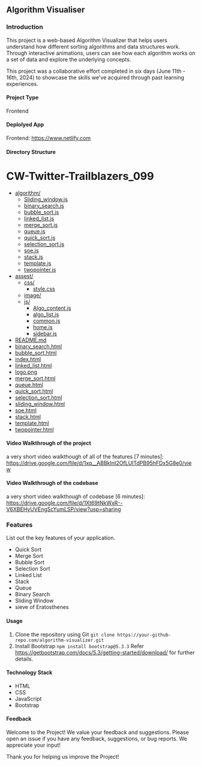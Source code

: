 ## Algorithm Visualiser


### Introduction

This project is a web-based Algorithm Visualizer that helps users understand how different sorting algorithms and data structures work. Through interactive animations, users can see how each algorithm works on a set of data and explore the underlying concepts.

This project was a collaborative effort completed in six days (June 11th - 16th, 2024) to showcase the skills we've acquired through past learning experiences.

#### Project Type

Frontend

#### Deplolyed App

Frontend: https://www.netlify.com

#### Directory Structure

# CW-Twitter-Trailblazers_099

* [algorithm/](./CW-Twitter-Trailblazers_099/algorithm)
  * [Sliding_window.js](./CW-Twitter-Trailblazers_099/algorithm/Sliding_window.js)
  * [binary_search.js](./CW-Twitter-Trailblazers_099/algorithm/binary_search.js)
  * [bubble_sort.js](./CW-Twitter-Trailblazers_099/algorithm/bubble_sort.js)
  * [linked_list.js](./CW-Twitter-Trailblazers_099/algorithm/linked_list.js)
  * [merge_sort.js](./CW-Twitter-Trailblazers_099/algorithm/merge_sort.js)
  * [queue.js](./CW-Twitter-Trailblazers_099/algorithm/queue.js)
  * [quick_sort.js](./CW-Twitter-Trailblazers_099/algorithm/quick_sort.js)
  * [selection_sort.js](./CW-Twitter-Trailblazers_099/algorithm/selection_sort.js)
  * [soe.js](./CW-Twitter-Trailblazers_099/algorithm/soe.js)
  * [stack.js](./CW-Twitter-Trailblazers_099/algorithm/stack.js)
  * [template.js](./CW-Twitter-Trailblazers_099/algorithm/template.js)
  * [twopointer.js](./CW-Twitter-Trailblazers_099/algorithm/twopointer.js)
* [assest/](./CW-Twitter-Trailblazers_099/assest)
  * [css/](./CW-Twitter-Trailblazers_099/assest/css)
    * [style.css](./CW-Twitter-Trailblazers_099/assest/css/style.css)
  * [image/](./CW-Twitter-Trailblazers_099/assest/image)
  * [js/](./CW-Twitter-Trailblazers_099/assest/js)
    * [Algo_content.js](./CW-Twitter-Trailblazers_099/assest/js/Algo_content.js)
    * [algo_list.js](./CW-Twitter-Trailblazers_099/assest/js/algo_list.js)
    * [common.js](./CW-Twitter-Trailblazers_099/assest/js/common.js)
    * [home.js](./CW-Twitter-Trailblazers_099/assest/js/home.js)
    * [sidebar.js](./CW-Twitter-Trailblazers_099/assest/js/sidebar.js)
* [README.md](./CW-Twitter-Trailblazers_099/README.md)
* [binary_search.html](./CW-Twitter-Trailblazers_099/binary_search.html)
* [bubble_sort.html](./CW-Twitter-Trailblazers_099/bubble_sort.html)
* [index.html](./CW-Twitter-Trailblazers_099/index.html)
* [linked_list.html](./CW-Twitter-Trailblazers_099/linked_list.html)
* [logo.png](./CW-Twitter-Trailblazers_099/logo.png)
* [merge_sort.html](./CW-Twitter-Trailblazers_099/merge_sort.html)
* [queue.html](./CW-Twitter-Trailblazers_099/queue.html)
* [quick_sort.html](./CW-Twitter-Trailblazers_099/quick_sort.html)
* [selection_sort.html](./CW-Twitter-Trailblazers_099/selection_sort.html)
* [sliding_window.html](./CW-Twitter-Trailblazers_099/sliding_window.html)
* [soe.html](./CW-Twitter-Trailblazers_099/soe.html)
* [stack.html](./CW-Twitter-Trailblazers_099/stack.html)
* [template.html](./CW-Twitter-Trailblazers_099/template.html)
* [twopointer.html](./CW-Twitter-Trailblazers_099/twopointer.html)



#### Video Walkthrough of the project

a very short video walkthough of all of the features [7 minutes]:
https://drive.google.com/file/d/1xq__ABBkInI2OfLUITdPB95hFDx5G8e0/view



#### Video Walkthrough of the codebase

a very short video walkthough of codebase [6 minutes]:
https://drive.google.com/file/d/1Xt69tNkWxR--V6XBEHyUVEngScYumLSP/view?usp=sharing

### Features


List out the key features of your application.

- Quick Sort
- Merge Sort
- Bubble Sort
- Selection Sort
- Linked List
- Stack
- Queue
- Binary Search
- Sliding Window 
- sieve of Eratosthenes


#### Usage

1. Clone the repository using Git
````git clone https://your-github-repo.com/algorithm-visualizer.git````
3. Install Bootstrap
````npm install bootstrap@5.3.3````
Refer https://getbootstrap.com/docs/5.3/getting-started/download/ for further details.


#### Technology Stack

- HTML
- CSS
- JavaScript
- Bootstrap


#### Feedback

Welcome to the Project! We value your feedback and suggestions.
Please open an issue if you have any feedback, suggestions, or bug reports. We appreciate your input! 

Thank you for helping us improve the Project!